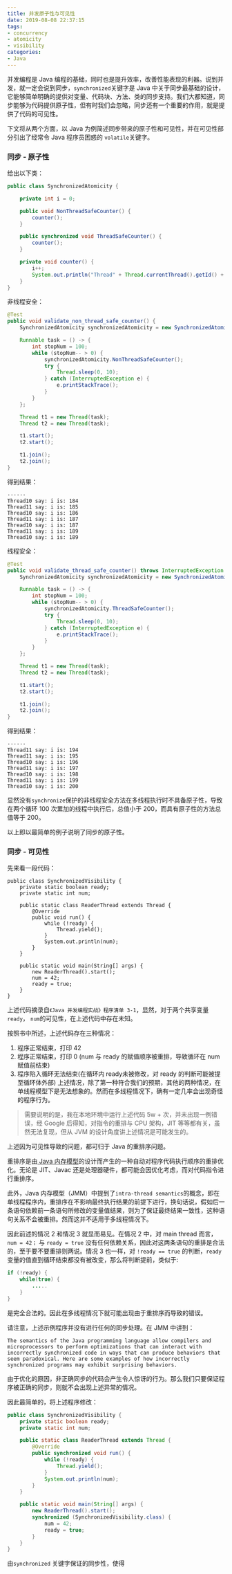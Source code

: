 ```yaml
---
title: 并发原子性与可见性
date: 2019-08-08 22:37:15
tags:
- concurrency
- atomicity
- visibility
categories:
- Java
---
```

并发编程是 Java 编程的基础，同时也是提升效率，改善性能表现的利器。说到并发，就一定会说到同步，`synchronized`关键字是 Java 中关于同步最基础的设计，它能够简单明确的提供对变量、代码块、方法、类的同步支持。我们大都知道，同步能够为代码提供原子性，但有时我们会忽略，同步还有一个重要的作用，就是提供了代码的可见性。

下文将从两个方面，以 Java 为例简述同步带来的原子性和可见性，并在可见性部分引出了经常令 Java 程序员困惑的 `volatile`关键字。

### 同步 - 原子性
给出以下类：
``` java
public class SynchronizedAtomicity {

    private int i = 0;

    public void NonThreadSafeCounter() {
        counter();
    }

    public synchronized void ThreadSafeCounter() {
        counter();
    }

    private void counter() {
        i++;
        System.out.println("Thread" + Thread.currentThread().getId() + " say: i is: " + i);
    }
}
```
非线程安全：
``` java
@Test
public void validate_non_thread_safe_counter() {
	SynchronizedAtomicity synchronizedAtomicity = new SynchronizedAtomicity();

	Runnable task = () -> {
        int stopNum = 100;
        while (stopNum-- > 0) {
        	synchronizedAtomicity.NonThreadSafeCounter();
            try {
            	Thread.sleep(0, 10);
            } catch (InterruptedException e) {
            	e.printStackTrace();
            }
        }
    };

	Thread t1 = new Thread(task);
	Thread t2 = new Thread(task);

    t1.start();
    t2.start();

    t1.join();
    t2.join();
}
```
得到结果：
```
······
Thread10 say: i is: 184
Thread11 say: i is: 185
Thread10 say: i is: 186
Thread11 say: i is: 187
Thread10 say: i is: 187
Thread11 say: i is: 189
Thread10 say: i is: 189
```
线程安全：
``` java
@Test
public void validate_thread_safe_counter() throws InterruptedException {
    SynchronizedAtomicity synchronizedAtomicity = new SynchronizedAtomicity();

    Runnable task = () -> {
        int stopNum = 100;
        while (stopNum-- > 0) {
            synchronizedAtomicity.ThreadSafeCounter();
            try {
                Thread.sleep(0, 10);
            } catch (InterruptedException e) {
                e.printStackTrace();
            }
        }
    };

    Thread t1 = new Thread(task);
    Thread t2 = new Thread(task);

    t1.start();
    t2.start();

    t1.join();
    t2.join();
}
```
得到结果：
```
······
Thread11 say: i is: 194
Thread11 say: i is: 195
Thread10 say: i is: 196
Thread11 say: i is: 197
Thread10 say: i is: 198
Thread11 say: i is: 199
Thread10 say: i is: 200
```

显然没有`synchronize`保护的非线程安全方法在多线程执行时不具备原子性，导致在两个循环 100 次累加的线程中执行后，总值小于 200，而具有原子性的方法总值等于 200。

以上即以最简单的例子说明了同步的原子性。

### 同步 - 可见性
先来看一段代码：
```
public class SynchronizedVisibility {
    private static boolean ready;
    private static int num;

    public static class ReaderThread extends Thread {
        @Override
        public void run() {
            while (!ready) {
                Thread.yield();
            }
            System.out.println(num);
        }
    }

    public static void main(String[] args) {
        new ReaderThread().start();
        num = 42;
        ready = true;
    }
}
```
上述代码摘录自`《Java 并发编程实战》程序清单 3-1`，显然，对于两个共享变量`ready`， `num`的可见性，在上述代码中存在未知。

按照书中所述，上述代码存在三种情况：
1. 程序正常结束，打印 42
2. 程序正常结束，打印 0 (num 与 ready 的赋值顺序被重排，导致循环在 num 赋值前结束)
3. 程序陷入循环无法结束(在循环内 ready未被修改，对 ready 的判断可能被提至循环体外部)
上述情况，除了第一种符合我们的预期，其他的两种情况，在单线程模型下是无法想象的。然而在多线程情况下，确有一定几率会出现奇怪的程序行为。

> 需要说明的是，我在本地环境中运行上述代码 5w + 次，并未出现一例错误，经 Google 后得知，对指令的重排与 CPU 架构，JIT 等等都有关，虽然无法复现，但从 JVM 的设计角度讲上述情况是可能发生的。

上述因为可见性导致的问题，都可归于 Java 的重排序问题。

重排序是由[ Java 内存模型](https://docs.oracle.com/javase/specs/jls/se8/html/jls-17.html)的设计而产生的一种自动对程序代码执行顺序的重排优化。无论是 JIT、Javac 还是处理器硬件，都可能会因优化考虑，而对代码指令进行重排序。

此外，Java 内存模型（JMM）中提到了`intra-thread semantics`的概念，即在单线程程序内，重排序在不影响最终执行结果的前提下进行，换句话说，假如后一条语句依赖前一条语句所修改的变量值结果，则为了保证最终结果一致性，这种语句关系不会被重排。然而这并不适用于多线程情况下。

因此前述的情况 2 和情况 3 就显而易见。在情况 2 中，对 main thread 而言，`num = 42；` 与 `ready = true` 没有任何依赖关系，因此对这两条语句的重排是合法的，至于要不要重排则两说。情况 3 也一样，对 `!ready == true` 的判断，`ready`变量的值直到循环结束都没有被改变，那么将判断提前，类似于:
``` Java
if (!ready) {
    while(true) {
        .....
    }
}
```
是完全合法的。因此在多线程情况下就可能出现由于重排序而导致的错误。

请注意，上述示例程序并没有进行任何的同步处理。在 JMM 中讲到：

```
The semantics of the Java programming language allow compilers and microprocessors to perform optimizations that can interact with incorrectly synchronized code in ways that can produce behaviors that seem paradoxical. Here are some examples of how incorrectly synchronized programs may exhibit surprising behaviors.
```

由于优化的原因，非正确同步的代码会产生令人惊讶的行为。那么我们只要保证程序被正确的同步，则就不会出现上述异常的情况。

因此最简单的，将上述程序修改：
``` java
public class SynchronizedVisibility {
    private static boolean ready;
    private static int num;

    public static class ReaderThread extends Thread {
        @Override
        public synchronized void run() {
            while (!ready) {
                Thread.yield();
            }
            System.out.println(num);
        }
    }

    public static void main(String[] args) {
        new ReaderThread().start();
        synchronized (SynchronizedVisibility.class) {
            num = 42;
            ready = true;
        }
    }
}
```

由`synchronized` 关键字保证的同步性，使得